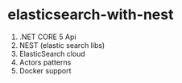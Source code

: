 # elasticsearch-with-nest


1. .NET CORE 5 Api
2. NEST (elastic search libs)
3. ElasticSearch cloud
4. Actors patterns
5. Docker support
